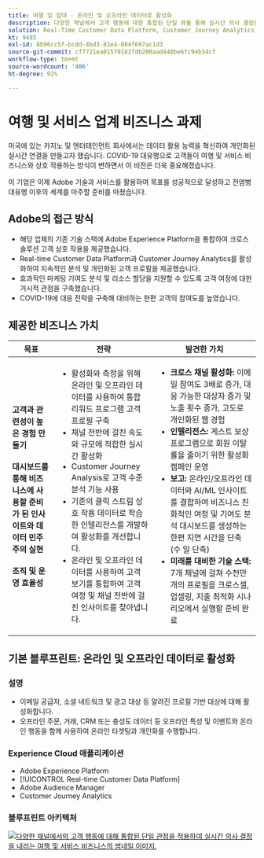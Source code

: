 ```yaml
---
title: 여행 및 접대 - 온라인 및 오프라인 데이터로 활성화
description: 다양한 채널에서 고객 행동에 대한 통합된 단일 뷰를 통해 실시간 의사 결정을 내리는 방법을 알아봅니다.
solution: Real-Time Customer Data Platform, Customer Journey Analytics, Analytics, Audience Manager, Experience Manager, Target
kt: 9485
exl-id: 8b96cc5f-bcdd-4bd3-81e4-084f697ac1d3
source-git-commit: cf7721ea01579182fdb200aad448be6fc94b34cf
workflow-type: tm+mt
source-wordcount: '406'
ht-degree: 92%

---
```


# 여행 및 서비스 업계 비즈니스 과제

미국에 있는 카지노 및 엔터테인먼트 회사에서는 데이터 활용 능력을 혁신하여 개인화된 실시간 연결을 만들고자 했습니다.  COVID-19 대유행으로 고객들이 여행 및 서비스 비즈니스와 상호 작용하는 방식이 변하면서 이 비전은 더욱 중요해졌습니다.

이 기업은 이제 Adobe 기술과 서비스를 활용하여 목표를 성공적으로 달성하고 전염병 대유행 이후의 세계를 마주할 준비를 마쳤습니다.

## Adobe의 접근 방식

* 해당 업체의 기존 기술 스택에 Adobe Experience Platform을 통합하여 크로스 솔루션 고객 상호 작용을 제공했습니다.
* Real-time Customer Data Platform과 Customer Journey Analytics를 활성화하여 지속적인 분석 및 개인화된 고객 프로필을 제공했습니다.
* 효과적인 마케팅 기여도 분석 및 리소스 할당을 지원할 수 있도록 고객 여정에 대한 거시적 관점을 구축했습니다.
* COVID-19에 대응 전략을 구축해 대비하는 한편 고객의 참여도를 높였습니다.

## 제공한 비즈니스 가치

| 목표 | 전략 | 발견한 가치 |
|---|---|---|
| **고객과 관련성이 높은 경험 만들기&#x200B;**<br></br>**대시보드를 통해 비즈니스에 사용할 준비가 된 인사이트와 데이터 민주주의 실현&#x200B;**<br></br>**조직 및 운영 효율성**</ul> | <ul><li>활성화와 측정을 위해 온라인 및 오프라인 데이터를 사용하여 통합 리워드 프로그램 고객 프로필 구축</li><li>채널 전반에 걸친 속도와 규모에 적합한 실시간 활성화</li><li>Customer Journey Analysis로 고객 수준 분석 기능 사용</li><li>기존의 클릭 스트림 상호 작용 데이터로 학습한 인텔리전스를 개발하여 활성화를 개선합니다.</li><li>온라인 및 오프라인 데이터를 사용하여 고객 보기를 통합하여 고객 여정 및 채널 전반에 걸친 인사이트를 찾아냅니다.</li></ul> | <ul><li><strong> 크로스 채널 활성화: </strong>이메일 참여도 3배로 증가, 대응 가능한 대상자 증가 및 노출 횟수 증가, 고도로 개인화된 웹 경험 </li><li><strong>인텔리전스: </strong>게스트 보상 프로그램으로 회원 이탈률을 줄이기 위한 활성화 캠페인 운영</li><li><strong>보고: </strong>온라인/오프라인 데이터와 AI/ML 인사이트를 결합하여 비즈니스 친화적인 여정 및 기여도 분석 대시보드를 생성하는 한편 지연 시간을 단축(수 일 단축)</li><li><strong>미래를 대비한 기술 스택: </strong>7개 채널에 걸쳐 수천만 개의 프로필을 크로스셀, 업셀링, 지출 최적화 시나리오에서 실행할 준비 완료</li></ul> |

## 기본 블루프린트: 온라인 및 오프라인 데이터로 활성화

### 설명

<ul><li>이메일 공급자, 소셜 네트워크 및 광고 대상 등 알려진 프로필 기반 대상에 대해 활성화합니다.</li><li>오프라인 주문, 거래, CRM 또는 충성도 데이터 등 오프라인 특성 및 이벤트와 온라인 행동을 함께 사용하여 온라인 타겟팅과 개인화를 수행합니다.</li></li></ul>

### Experience Cloud 애플리케이션

<ul><li>Adobe Experience Platform  </li><li>[!UICONTROL Real-time Customer Data Platform]</li><li>Adobe Audience Manager</li><li>Customer Journey Analytics</li></ul>

### 블루프린트 아키텍처

<a href="https://experienceleague.adobe.com/docs/blueprints-learn/architecture/audience-activation/platform-and-applications.html?lang=ko"><img alt="다양한 채널에서의 고객 행동에 대해 통합된 단일 관점을 적용하여 실시간 의사 결정을 내리는 여행 및 서비스 비즈니스의 썸네일 이미지." src="https://experienceleague.adobe.com/docs/blueprints-learn/assets/known_activation.svg" class="modal-image" /></a>
